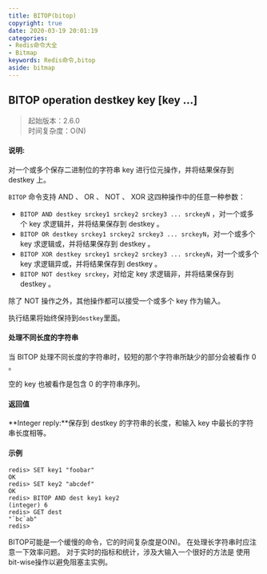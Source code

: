 ```yaml
---
title: BITOP(bitop)
copyright: true
date: 2020-03-19 20:01:19
categories: 
- Redis命令大全
- Bitmap
keywords: Redis命令,bitop
aside: bitmap
---
```

## BITOP operation destkey key [key ...] 
>起始版本：2.6.0<br/>时间复杂度：O(N)  


#### 说明:
对一个或多个保存二进制位的字符串 key 进行位元操作，并将结果保存到 destkey 上。

`BITOP` 命令支持 AND 、 OR 、 NOT 、 XOR 这四种操作中的任意一种参数：

- `BITOP AND destkey srckey1 srckey2 srckey3 ... srckeyN` ，对一个或多个 key 求逻辑并，并将结果保存到 destkey 。
- `BITOP OR destkey srckey1 srckey2 srckey3 ... srckeyN`，对一个或多个 key 求逻辑或，并将结果保存到 destkey 。
- `BITOP XOR destkey srckey1 srckey2 srckey3 ... srckeyN`，对一个或多个 key 求逻辑异或，并将结果保存到 destkey 。
- `BITOP NOT destkey srckey`，对给定 key 求逻辑非，并将结果保存到 destkey 。

除了 NOT 操作之外，其他操作都可以接受一个或多个 key 作为输入。

执行结果将始终保持到`destkey`里面。

#### 处理不同长度的字符串

当 BITOP 处理不同长度的字符串时，较短的那个字符串所缺少的部分会被看作 0 。

空的 key 也被看作是包含 0 的字符串序列。

#### 返回值

**Integer reply:**保存到 destkey 的字符串的长度，和输入 key 中最长的字符串长度相等。


#### 示例

```
redis> SET key1 "foobar"
OK
redis> SET key2 "abcdef"
OK
redis> BITOP AND dest key1 key2
(integer) 6
redis> GET dest
"`bc`ab"
redis>
```

BITOP可能是一个缓慢的命令，它的时间复杂度是O(N)。 在处理长字符串时应注意一下效率问题。
对于实时的指标和统计，涉及大输入一个很好的方法是 使用bit-wise操作以避免阻塞主实例。